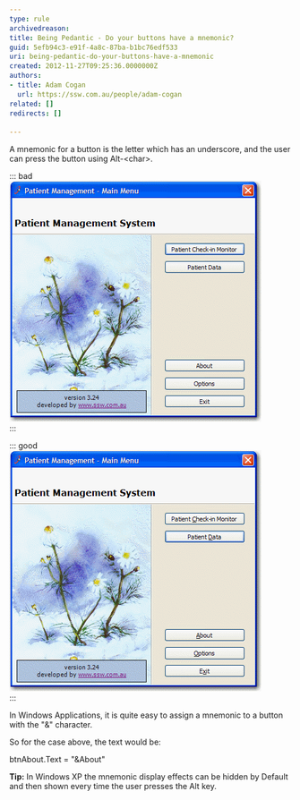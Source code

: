 ```yaml
---
type: rule
archivedreason: 
title: Being Pedantic - Do your buttons have a mnemonic?
guid: 5efb94c3-e91f-4a8c-87ba-b1bc76edf533
uri: being-pedantic-do-your-buttons-have-a-mnemonic
created: 2012-11-27T09:25:36.0000000Z
authors:
- title: Adam Cogan
  url: https://ssw.com.au/people/adam-cogan
related: []
redirects: []

---
```


A mnemonic for a button is the letter which has an underscore, and the user can press the button using Alt-&lt;char&gt;.

<!--endintro-->

::: bad  
![Figure: Bad Example - All buttons without Mnemonic](../../assets/BadMem.gif)  
:::  

::: good  
![Figure: Good Example - All buttons with Mnemonic - user can easily choose which button they want without a click](../../assets/GoodMem.gif)  
:::  

In Windows Applications, it is quite easy to assign a mnemonic to a button with the "&" character.

So for the case above, the text would be:

btnAbout.Text = "&About"

 **Tip:** In Windows XP the mnemonic display effects can be hidden by Default and then shown every time the user presses the Alt key.
